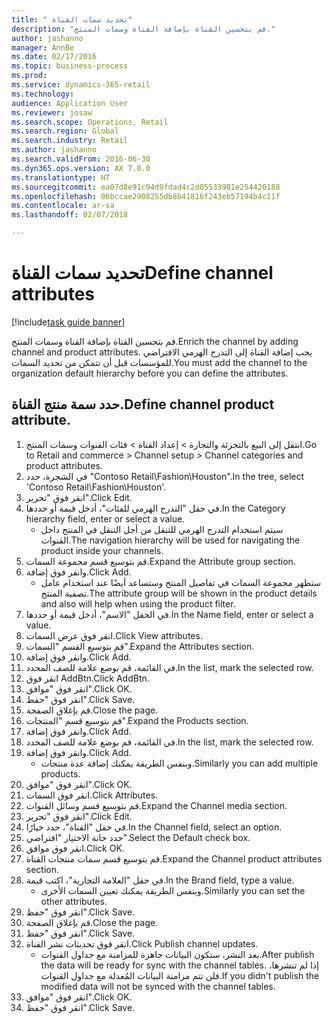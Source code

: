 ```yaml
--- 
title: " تحديد سمات القناة"
description: "قم بتحسين القناة بإضافة القناة وسمات المنتج."
author: jashanno
manager: AnnBe
ms.date: 02/17/2016
ms.topic: business-process
ms.prod: 
ms.service: dynamics-365-retail
ms.technology: 
audience: Application User
ms.reviewer: josaw
ms.search.scope: Operations, Retail
ms.search.region: Global
ms.search.industry: Retail
ms.author: jashanno
ms.search.validFrom: 2016-06-30
ms.dyn365.ops.version: AX 7.0.0
ms.translationtype: HT
ms.sourcegitcommit: ea07d8e91c94d9fdad4c2d05533981e254420188
ms.openlocfilehash: 06bccae2908255db8b41816f243eb57194b4c11f
ms.contentlocale: ar-sa
ms.lasthandoff: 02/07/2018

---
```

# <a name="define-channel-attributes"></a><span data-ttu-id="187cd-103"> تحديد سمات القناة</span><span class="sxs-lookup"><span data-stu-id="187cd-103">Define channel attributes</span></span>

[!include[task guide banner](../includes/task-guide-banner.md)]

<span data-ttu-id="187cd-104">قم بتحسين القناة بإضافة القناة وسمات المنتج.</span><span class="sxs-lookup"><span data-stu-id="187cd-104">Enrich the channel by adding channel and product attributes.</span></span> <span data-ttu-id="187cd-105">يجب إضافة القناة إلى التدرج الهرمي الافتراضي للمؤسسات قبل أن تتمكن من تحديد السمات.</span><span class="sxs-lookup"><span data-stu-id="187cd-105">You must add the channel to the organization default hierarchy before you can define the attributes.</span></span>


## <a name="define-channel-product-attribute"></a><span data-ttu-id="187cd-106">حدد سمة منتج القناة.</span><span class="sxs-lookup"><span data-stu-id="187cd-106">Define channel product attribute.</span></span>
1. <span data-ttu-id="187cd-107">انتقل إلى البيع بالتجزئة والتجارة > إعداد القناة > فئات القنوات وسمات المنتج.</span><span class="sxs-lookup"><span data-stu-id="187cd-107">Go to Retail and commerce > Channel setup > Channel categories and product attributes.</span></span>
2. <span data-ttu-id="187cd-108">في الشجرة، حدد "Contoso Retail\Fashion\Houston".</span><span class="sxs-lookup"><span data-stu-id="187cd-108">In the tree, select 'Contoso Retail\Fashion\Houston'.</span></span>
3. <span data-ttu-id="187cd-109">انقر فوق "تحرير".</span><span class="sxs-lookup"><span data-stu-id="187cd-109">Click Edit.</span></span>
4. <span data-ttu-id="187cd-110">في حقل "‏‫التدرج الهرمي للفئات‬"، أدخل قيمة أو حددها.</span><span class="sxs-lookup"><span data-stu-id="187cd-110">In the Category hierarchy field, enter or select a value.</span></span>
    * <span data-ttu-id="187cd-111">سيتم استخدام التدرج الهرمي للتنقل من أجل التنقل في المنتج داخل القنوات.</span><span class="sxs-lookup"><span data-stu-id="187cd-111">The navigation hierarchy will be used for navigating the product inside your channels.</span></span>  
5. <span data-ttu-id="187cd-112">قم بتوسيع قسم مجموعة السمات.</span><span class="sxs-lookup"><span data-stu-id="187cd-112">Expand the Attribute group section.</span></span>
6. <span data-ttu-id="187cd-113">وانقر فوق إضافة.</span><span class="sxs-lookup"><span data-stu-id="187cd-113">Click Add.</span></span>
    * <span data-ttu-id="187cd-114">ستظهر مجموعة السمات في تفاصيل المنتج وستساعد أيضًا عند استخدام عامل تصفية المنتج.</span><span class="sxs-lookup"><span data-stu-id="187cd-114">The attribute group will be shown in the product details and also will help when using the product filter.</span></span>  
7. <span data-ttu-id="187cd-115">في الحقل "الاسم"، أدخل قيمة أو حددها.</span><span class="sxs-lookup"><span data-stu-id="187cd-115">In the Name field, enter or select a value.</span></span>
8. <span data-ttu-id="187cd-116">انقر فوق عرض السمات.</span><span class="sxs-lookup"><span data-stu-id="187cd-116">Click View attributes.</span></span>
9. <span data-ttu-id="187cd-117">قم بتوسيع القسم "السمات".</span><span class="sxs-lookup"><span data-stu-id="187cd-117">Expand the Attributes section.</span></span>
10. <span data-ttu-id="187cd-118">وانقر فوق إضافة.</span><span class="sxs-lookup"><span data-stu-id="187cd-118">Click Add.</span></span>
11. <span data-ttu-id="187cd-119">في القائمة، قم بوضع علامة للصف المحدد.</span><span class="sxs-lookup"><span data-stu-id="187cd-119">In the list, mark the selected row.</span></span>
12. <span data-ttu-id="187cd-120">انقر فوق AddBtn.</span><span class="sxs-lookup"><span data-stu-id="187cd-120">Click AddBtn.</span></span>
13. <span data-ttu-id="187cd-121">انقر فوق "موافق".</span><span class="sxs-lookup"><span data-stu-id="187cd-121">Click OK.</span></span>
14. <span data-ttu-id="187cd-122">انقر فوق "حفظ".</span><span class="sxs-lookup"><span data-stu-id="187cd-122">Click Save.</span></span>
15. <span data-ttu-id="187cd-123">قم بإغلاق الصفحة.</span><span class="sxs-lookup"><span data-stu-id="187cd-123">Close the page.</span></span>
16. <span data-ttu-id="187cd-124">قم بتوسيع قسم "المنتجات".</span><span class="sxs-lookup"><span data-stu-id="187cd-124">Expand the Products section.</span></span>
17. <span data-ttu-id="187cd-125">وانقر فوق إضافة.</span><span class="sxs-lookup"><span data-stu-id="187cd-125">Click Add.</span></span>
18. <span data-ttu-id="187cd-126">في القائمة، قم بوضع علامة للصف المحدد.</span><span class="sxs-lookup"><span data-stu-id="187cd-126">In the list, mark the selected row.</span></span>
19. <span data-ttu-id="187cd-127">وانقر فوق إضافة.</span><span class="sxs-lookup"><span data-stu-id="187cd-127">Click Add.</span></span>
    * <span data-ttu-id="187cd-128">وبنفس الطريقة يمكنك إضافة عدة منتجات.</span><span class="sxs-lookup"><span data-stu-id="187cd-128">Similarly you can add multiple products.</span></span>  
20. <span data-ttu-id="187cd-129">انقر فوق "موافق".</span><span class="sxs-lookup"><span data-stu-id="187cd-129">Click OK.</span></span>
21. <span data-ttu-id="187cd-130">انقر فوق السمات.</span><span class="sxs-lookup"><span data-stu-id="187cd-130">Click Attributes.</span></span>
22. <span data-ttu-id="187cd-131">قم بتوسيع قسم وسائل القنوات.</span><span class="sxs-lookup"><span data-stu-id="187cd-131">Expand the Channel media section.</span></span>
23. <span data-ttu-id="187cd-132">انقر فوق "تحرير".</span><span class="sxs-lookup"><span data-stu-id="187cd-132">Click Edit.</span></span>
24. <span data-ttu-id="187cd-133">في حقل "القناة"، حدد خيارًا.</span><span class="sxs-lookup"><span data-stu-id="187cd-133">In the Channel field, select an option.</span></span>
25. <span data-ttu-id="187cd-134">حدد خانة الاختيار "افتراضي".</span><span class="sxs-lookup"><span data-stu-id="187cd-134">Select the Default check box.</span></span>
26. <span data-ttu-id="187cd-135">انقر فوق موافق.</span><span class="sxs-lookup"><span data-stu-id="187cd-135">Click OK.</span></span>
27. <span data-ttu-id="187cd-136">قم بتوسيع قسم ‏‫سمات منتجات القناة‬.</span><span class="sxs-lookup"><span data-stu-id="187cd-136">Expand the Channel product attributes section.</span></span>
28. <span data-ttu-id="187cd-137">في حقل "‏‫العلامة التجارية‬"، اكتب قيمة.</span><span class="sxs-lookup"><span data-stu-id="187cd-137">In the Brand field, type a value.</span></span>
    * <span data-ttu-id="187cd-138">وبنفس الطريقة يمكنك تعيين السمات الأخرى.</span><span class="sxs-lookup"><span data-stu-id="187cd-138">Similarly you can set the other attributes.</span></span>  
29. <span data-ttu-id="187cd-139">انقر فوق "حفظ".</span><span class="sxs-lookup"><span data-stu-id="187cd-139">Click Save.</span></span>
30. <span data-ttu-id="187cd-140">قم بإغلاق الصفحة.</span><span class="sxs-lookup"><span data-stu-id="187cd-140">Close the page.</span></span>
31. <span data-ttu-id="187cd-141">انقر فوق "حفظ".</span><span class="sxs-lookup"><span data-stu-id="187cd-141">Click Save.</span></span>
32. <span data-ttu-id="187cd-142">انقر فوق تحديثات نشر القناة.</span><span class="sxs-lookup"><span data-stu-id="187cd-142">Click Publish channel updates.</span></span>
    * <span data-ttu-id="187cd-143">بعد النشر، ستكون البيانات جاهزة للمزامنة مع جداول القنوات.</span><span class="sxs-lookup"><span data-stu-id="187cd-143">After publish the data will be ready for sync with the channel tables.</span></span> <span data-ttu-id="187cd-144">إذا لم تنشرها، فلن تتم مزامنة البيانات المُعدلة مع جداول القنوات.</span><span class="sxs-lookup"><span data-stu-id="187cd-144">If you didn't publish the modified data will not be synced with the channel tables.</span></span>  
33. <span data-ttu-id="187cd-145">انقر فوق "موافق".</span><span class="sxs-lookup"><span data-stu-id="187cd-145">Click OK.</span></span>
34. <span data-ttu-id="187cd-146">انقر فوق "حفظ".</span><span class="sxs-lookup"><span data-stu-id="187cd-146">Click Save.</span></span>


